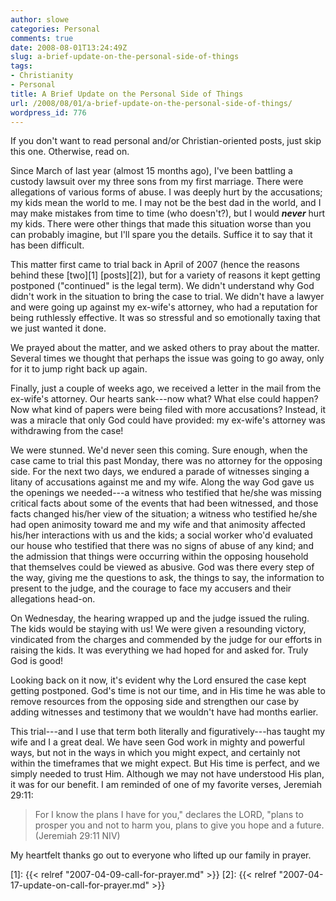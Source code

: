 ```yaml
---
author: slowe
categories: Personal
comments: true
date: 2008-08-01T13:24:49Z
slug: a-brief-update-on-the-personal-side-of-things
tags:
- Christianity
- Personal
title: A Brief Update on the Personal Side of Things
url: /2008/08/01/a-brief-update-on-the-personal-side-of-things/
wordpress_id: 776
---
```


If you don't want to read personal and/or Christian-oriented posts, just skip this one. Otherwise, read on.

Since March of last year (almost 15 months ago), I've been battling a custody lawsuit over my three sons from my first marriage. There were allegations of various forms of abuse. I was deeply hurt by the accusations; my kids mean the world to me. I may not be the best dad in the world, and I may make mistakes from time to time (who doesn't?), but I would _**never**_ hurt my kids. There were other things that made this situation worse than you can probably imagine, but I'll spare you the details. Suffice it to say that it has been difficult.

This matter first came to trial back in April of 2007 (hence the reasons behind these [two][1] [posts][2]), but for a variety of reasons it kept getting postponed ("continued" is the legal term). We didn't understand why God didn't work in the situation to bring the case to trial. We didn't have a lawyer and were going up against my ex-wife's attorney, who had a reputation for being ruthlessly effective. It was so stressful and so emotionally taxing that we just wanted it done.

We prayed about the matter, and we asked others to pray about the matter. Several times we thought that perhaps the issue was going to go away, only for it to jump right back up again.

Finally, just a couple of weeks ago, we received a letter in the mail from the ex-wife's attorney. Our hearts sank---now what? What else could happen? Now what kind of papers were being filed with more accusations? Instead, it was a miracle that only God could have provided: my ex-wife's attorney was withdrawing from the case!

We were stunned. We'd never seen this coming. Sure enough, when the case came to trial this past Monday, there was no attorney for the opposing side. For the next two days, we endured a parade of witnesses singing a litany of accusations against me and my wife. Along the way God gave us the openings we needed---a witness who testified that he/she was missing critical facts about some of the events that had been witnessed, and those facts changed his/her view of the situation; a witness who testified he/she had open animosity toward me and my wife and that animosity affected his/her interactions with us and the kids; a social worker who'd evaluated our house who testified that there was no signs of abuse of any kind; and the admission that things were occurring within the opposing household that themselves could be viewed as abusive. God was there every step of the way, giving me the questions to ask, the things to say, the information to present to the judge, and the courage to face my accusers and their allegations head-on.

On Wednesday, the hearing wrapped up and the judge issued the ruling. The kids would be staying with us! We were given a resounding victory, vindicated from the charges and commended by the judge for our efforts in raising the kids. It was everything we had hoped for and asked for. Truly God is good!

Looking back on it now, it's evident why the Lord ensured the case kept getting postponed. God's time is not our time, and in His time he was able to remove resources from the opposing side and strengthen our case by adding witnesses and testimony that we wouldn't have had months earlier.

This trial---and I use that term both literally and figuratively---has taught my wife and I a great deal. We have seen God work in mighty and powerful ways, but not in the ways in which you might expect, and certainly not within the timeframes that we might expect. But His time is perfect, and we simply needed to trust Him.  Although we may not have understood His plan, it was for our benefit. I am reminded of one of my favorite verses, Jeremiah 29:11:

>For I know the plans I have for you," declares the LORD, "plans to prosper you and not to harm you, plans to give you hope and a future. (Jeremiah 29:11 NIV)

My heartfelt thanks go out to everyone who lifted up our family in prayer.

[1]: {{< relref "2007-04-09-call-for-prayer.md" >}}
[2]: {{< relref "2007-04-17-update-on-call-for-prayer.md" >}}
